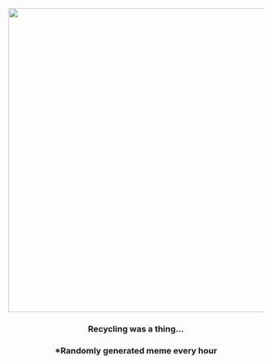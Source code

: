 <p align="center">
        <img src="https://i.redd.it/dtowjhjpq4891.jpg" width="600" height="600">
        </p>
        <h3 align="center">Recycling was a thing...</h3>
        <h3 align="center">*Randomly generated meme every hour</h3>
    